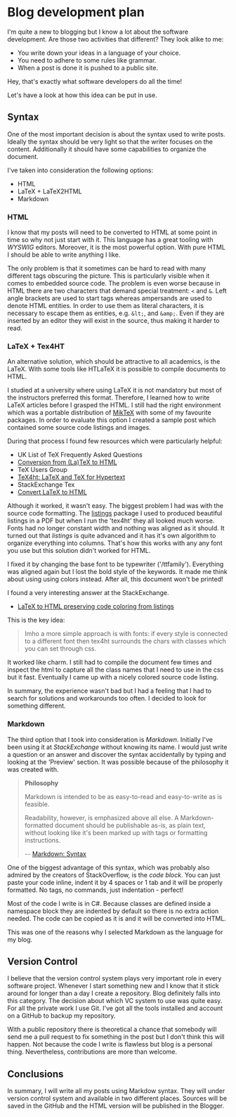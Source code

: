# Blog development plan

I'm quite a new to blogging but I know a lot about the software development.
Are those two activities that different?
They look alike to me:

* You write down your ideas in a language of your choice.
* You need to adhere to some rules like grammar.
* When a post is done it is pushed to a public site.

Hey, that's exactly what software developers do all the time!

Let's have a look at how this idea can be put in use.

## Syntax
One of the most important decision is about the syntax used to write posts.
Ideally the syntax should be very light so that the writer focuses on the content.
Additionally it should have some capabilities to organize the document.

I've taken into consideration the following options:

* HTML
* LaTeX + LaTeX2HTML
* Markdown

### HTML
I know that my posts will need to be converted to HTML at some point in time so why not just start with it.
This language has a great tooling with *WYSWIG* editors.
Moreover, it is the most powerful option.
With pure HTML I should be able to write anything I like.

The only problem is that it sometimes can be hard to read with many different tags obscuring the picture.
This is particularly visible when it comes to embedded source code.
The problem is even worse because in HTML there are two characters that demand special treatment: `<` and `&`.
Left angle brackets are used to start tags whereas ampersands are used to denote HTML entities.
In order to use them as literal characters, it is necessary to escape them as entities, e.g. `&lt;`, and `&amp;`.
Even if they are inserted by an editor they will exist in the source, thus making it harder to read.

### LaTeX + Tex4HT
An alternative solution, which should be attractive to all academics, is the LaTeX.
With some tools like HTLaTeX it is possible to compile documents to HTML.

I studied at a university where using LaTeX it is not mandatory but most of the instructors preferred this format.
Therefore, I learned how to write LaTeX articles before I grasped the HTML.
I still had the right environment which was a portable distribution of [MikTeX](http://http://miktex.org/portable) with some of my favourite packages.
In order to evaluate this option I created a sample post which contained some source code listings and images.

During that process I found few resources which were particularly helpful:

* UK List of TeX Frequently Asked Questions
 * [Conversion from (La)TeX to HTML](http://http://www.tex.ac.uk/cgi-bin/texfaq2html?label=LaTeX2HTML)
* TeX Users Group
 * [TeX4ht: LaTeX and TeX for Hypertext](http://www.tug.org/applications/tex4ht/mn.html)
* StackExchange Tex
 * [Convert LaTeX to HTML](http://tex.stackexchange.com/questions/39309/convert-latex-to-html)

Although it worked, it wasn't easy.
The biggest problem I had was with the source code formatting.
The [listings](http://www.ctan.org/tex-archive/macros/latex/contrib/listings) package I used to produced beautiful listings in a PDF but when I run the 'tex4ht' they all looked much worse.
Fonts had no longer constant width and nothing was aligned as it should.
It turned out that *listings* is quite advanced and it has it's own algorithm to organize everything into columns.
That's how this works with any any font you use but this solution didn't worked for HTML.

I fixed it by changing the base font to be typewriter ('/ttfamily').
Everything was aligned again but I lost the bold style of the keywords.
It made me think about using using colors instead.
After all, this document won't be printed!

I found a very interesting answer at the StackExchange.

* [LaTeX to HTML preserving code coloring from listings](http://tex.stackexchange.com/questions/64054/latex-to-html-preserving-code-coloring-from-listings)

This is the key idea:

>Imho a more simple approach is with fonts: if every style is connected to a different font then tex4ht surrounds the chars with classes which you can set through css.

It worked like charm.
I still had to compile the document few times and inspect the html to capture all the class names that I need to use in the css but it fast.
Eventually I came up with a nicely colored source code listing.

In summary, the experience wasn't bad but I had a feeling that I had to search for solutions and workarounds too often.
I decided to look for something different.

### Markdown
The third option that I took into consideration is *Markdown*.
Initially I've been using it at *StackExchange* without knowing its name.
I would just write a question or an answer and discover the syntax accidentally by typing and looking at the 'Preview' section.
It was possible because of the philosophy it was created with.

>**Philosophy**
>
>Markdown is intended to be as easy-to-read and easy-to-write as is feasible.
>
>Readability, however, is emphasized above all else.
>A Markdown-formatted document should be publishable as-is, as plain text, without looking like it's been marked up with tags or formatting instructions.
>
>-- [Markdown: Syntax](http://daringfireball.net/projects/markdown/syntax)

One of the biggest advantage of this syntax, which was probably also admired by the creators of StackOverflow, is the *code block*.
You can just paste your code inline, indent it by 4 spaces or 1 tab and it will be properly formatted.
No tags, no commands, just indentation - perfect!

Most of the code I write is in C#.
Because classes are defined inside a namespace block they are indented by default so there is no extra action needed.
The code can be copied as it is and it will be converted into HTML.

This was one of the reasons why I selected Markdown as the language for my blog.

## Version Control
I believe that the version control system plays very important role in every software project.
Whenever I start something new and  I know that it stick around for longer than a day I create a repository.
Blog definitely falls into this category.
The decision about which VC system to use was quite easy.
For all the private work I use Git.
I've got all the tools installed and account on a GitHub to backup my repository.

With a public repository there is theoretical a chance that somebody will send me a pull request to fix something in the post but I don't think this will happen.
Not because the code I write is flawless but blog is a personal thing.
Nevertheless, contributions are more than welcome.

## Conclusions
In summary, I will write all my posts using Markdow syntax.
They will under version control system and available in two different places.
Sources will be saved in the GitHub and the HTML version will be published in the Blogger.
